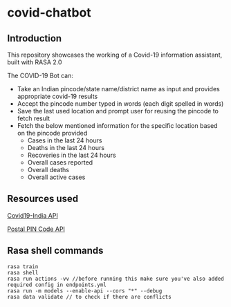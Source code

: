 # covid-chatbot

## Introduction
This repository showcases the working of a Covid-19 information assistant, built with RASA 2.0

The COVID-19 Bot can: 
- Take an Indian pincode/state name/district name as input and provides appropriate covid-19 results 
- Accept the pincode number typed in words (each digit spelled in words)
- Save the last used location and prompt user for reusing the pincode to fetch result
- Fetch the below mentioned information for the specific location based on the pincode provided  
  - Cases in the last 24 hours
  - Deaths in the last 24 hours
  - Recoveries in the last 24 hours
  - Overall cases reported
  - Overall deaths
  - Overall active cases


## Resources used
[Covid19-India API](https://documenter.getpostman.com/view/10724784/SzYXXKmA?version=latest)

[Postal PIN Code API](http://www.postalpincode.in/Api-Details)

## Rasa shell commands

    rasa train
    rasa shell
    rasa run actions -vv //before running this make sure you've also added required config in endpoints.yml
    rasa run -m models --enable-api --cors "*" --debug
    rasa data validate // to check if there are conflicts
